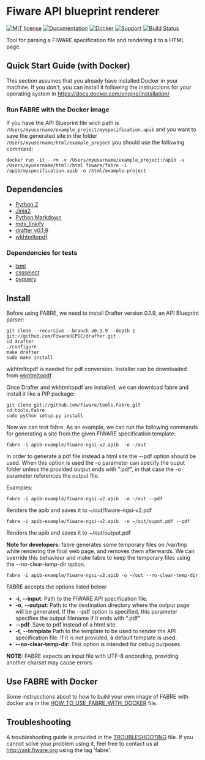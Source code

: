 # Fiware API blueprint renderer

[![MIT license][license-image]][license-url]
[![Documentation][doc-image]][doc-url]
[![Docker][docker-image]][docker-url]
[![Support][support-image]][support-url]
[![Build Status][travis-image]][travis-url]

Tool for parsing a FIWARE specification file and rendering it to a HTML page.


## Quick Start Guide (with Docker)

This section assumes that you already have installed Docker in your machine. If you don't, you can install it following the instruccions for your operating system in <https://docs.docker.com/engine/installation/>


### Run FABRE with the Docker image

If you have the API Blueprint file wich path is `/Users/myusername/example_project/myspecification.apib` and you want to save the generated site in the folder `/Users/myusername/html/example_project` you should use the following command:

```
docker run -it --rm -v /Users/myusername/example_project:/apib -v /Users/myusername/html:/html fiware/fabre -i /apib/myspecification.apib -o /html/example-project
```

## Dependencies

* [Python 2](https://www.python.org/)
* [Jinja2](http://jinja.pocoo.org/)
* [Python Markdown](http://pythonhosted.org/Markdown/)
* [mdx_linkify](https://github.com/daGrevis/mdx_linkify)
* [drafter v0.1.9](https://github.com/apiaryio/drafter/tree/v0.1.9)
* [wkhtmltopdf](http://wkhtmltopdf.org/)

### Dependencies for tests

* [lxml](http://lxml.de/)
* [cssselect](https://github.com/SimonSapin/cssselect/)
* [pyquery](https://github.com/gawel/pyquery/)

## Install

Before using FABRE, we need to install Drafter version 0.1.9, an API Blueprint parser:

```
git clone --recursive --branch v0.1.9 --depth 1 git://github.com/FiwareULPGC/drafter.git
cd drafter
./configure
make drafter
sudo make install
```

wkhtmltopdf is needed for pdf conversion.
Installer can be downloaded from [wkhtmltopdf](http://wkhtmltopdf.org/downloads.html)

Once  Drafter and wkhtmltopdf are installed, we can download fabre and install it like a PIP package:

```
git clone git://github.com/Fiware/tools.Fabre.git
cd tools.Fabre
sudo python setup.py install
```

Now we can test fabre. As an example, we can run the following commands for generating a site from the given FIWARE specification template:

```
fabre -i apib-example/fiware-ngsi-v2.apib  -o ~/out
```

In order to generate a pdf file instead a html site the --pdf option should be used. When this option is used the -o parameter can specify the ouput folder unless the provided output ends with ".pdf", in that case the -o parameter references the output file.

Examples:

```
fabre -i apib-example/fiware-ngsi-v2.apib  -o ~/out --pdf
```

Renders the apib and saves it to ~/out/fiware-ngsi-v2.pdf


```
fabre -i apib-example/fiware-ngsi-v2.apib  -o ~/out/ouput.pdf --pdf
```

Renders the apib and saves it to ~/out/output.pdf


**Note for developers:** fabre generates some temporary files on /var/tmp while rendering the final web page, and removes them afterwards. We can override this behaviour and make fabre to keep the temporary files using the --no-clear-temp-dir option.

```
fabre -i apib-example/fiware-ngsi-v2.apib -o ~/out --no-clear-temp-dir
```

FABRE accepts the options listed below:

* **-i**, **--input**: Path to the FIWARE API specification file.
* **-o**, **--output**: Path to the destination directory where the output page will be generated. If the --pdf option is specified, this parameter specifies the output filename if it ends with ".pdf"
* **--pdf**: Save to pdf instead of a html site.
* **-t**, **--template** Path to the template to be used to render the API specification file. If it is not provided, a default template is used.
* **--no-clear-temp-dir**: This option is intended for debug purposes.

**NOTE:** FABRE expects an input file with UTF-8 enconding, providing another charset may cause errors.

## Use FABRE with Docker
Some instrucctions about to how to build your own image of FABRE with docker are in the [HOW_TO_USE_FABRE_WITH_DOCKER](HOW_TO_USE_FABRE_WITH_DOCKER.md) file.

## Troubleshooting
A troubleshooting guide is provided in the [TROUBLESHOOTING](TROUBLESHOOTING.md) file. If you cannot solve your problem using it, feel free to contact us at <http://ask.fiware.org> using the tag 'fabre'.



[travis-image]: https://travis-ci.org/Fiware/tools.Fabre.svg?branch=master
[travis-url]: https://travis-ci.org/Fiware/tools.Fabre

[license-image]: https://img.shields.io/badge/license-MIT-blue.svg
[license-url]: https://github.com/Fiware/tools.Fabre/blob/master/LICENSE

[docker-image]: https://img.shields.io/docker/pulls/fiware/fabre.svg
[docker-url]: https://hub.docker.com/r/fiware/fabre/

[doc-image]: https://img.shields.io/badge/docs-latest-brightgreen.svg
[doc-url]: https://forge.fiware.org/plugins/mediawiki/wiki/fiware/index.php/Fabre_style_guide

[support-image]: https://img.shields.io/badge/support-askbot-yellowgreen.svg
[support-url]: http://ask.fiware.org